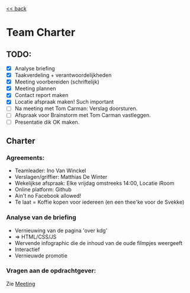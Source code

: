 [<< back](README.md)

Team Charter
===========

TODO:
-----
- [x] Analyse briefing
- [x] Taakverdeling + verantwoordelijkheden
- [x] Meeting voorbereiden (schriftelijk)
- [x] Meeting plannen
- [x] Contact report maken
- [x] Locatie afspraak maken! Such important
- [ ] Na meeting met Tom Carman: Verslag doorsturen.
- [ ] Afspraak voor Brainstorm met Tom Carman vastleggen.
- [ ] Presentatie dik OK maken.

Charter
-------

### Agreements: ###
- Teamleader: Ino Van Winckel
- Verslagen/griffier: Matthias De Winter
- Wekelijkse afspraak: Elke vrijdag omstreeks 14:00, Locatie iRoom
- Online platform: Github
- Ain't no Facebook allowed!
- Te laat = Koffie kopen voor iedereen (en een thee'ke voor de Svekke)

### Analyse van de briefing ###
- Vernieuwing van de pagina 'over kdg'
- => HTML/CSS/JS
- Wervende infographic die de inhoud van de oude filmpjes weergeeft
- Interactief
- Vernieuwde promotie

### Vragen aan de opdrachtgever: ###
Zie [Meeting](Meeting.md)
